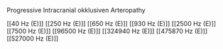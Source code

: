 Progressive Intracranial okklusiven Arteropathy

[[40 Hz (E)]]
[[250 Hz (E)]]
[[650 Hz (E)]]
[[930 Hz (E)]]
[[2500 Hz (E)]]
[[7500 Hz (E)]]
[[96500 Hz (E)]]
[[324940 Hz (E)]]
[[475870 Hz (E)]]
[[527000 Hz (E)]]